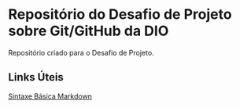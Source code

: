 # Repositório do Desafio de Projeto sobre Git/GitHub da DIO
Repositório criado para o Desafio de Projeto.

## Links Úteis 
[Sintaxe Básica Markdown](https://www.markdownguide.org/basic-syntax/)
